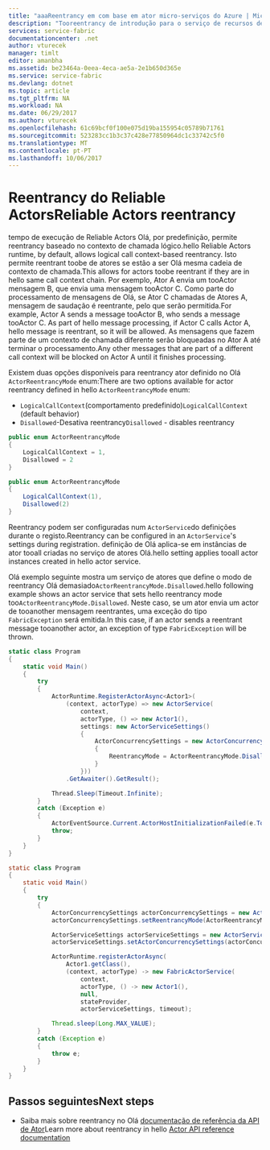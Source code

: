 ```yaml
---
title: "aaaReentrancy em com base em ator micro-serviços do Azure | Microsoft Docs"
description: "Tooreentrancy de introdução para o serviço de recursos de infraestrutura Reliable Actors"
services: service-fabric
documentationcenter: .net
author: vturecek
manager: timlt
editor: amanbha
ms.assetid: be23464a-0eea-4eca-ae5a-2e1b650d365e
ms.service: service-fabric
ms.devlang: dotnet
ms.topic: article
ms.tgt_pltfrm: NA
ms.workload: NA
ms.date: 06/29/2017
ms.author: vturecek
ms.openlocfilehash: 61c69bcf0f100e075d19ba155954c05789b71761
ms.sourcegitcommit: 523283cc1b3c37c428e77850964dc1c33742c5f0
ms.translationtype: MT
ms.contentlocale: pt-PT
ms.lasthandoff: 10/06/2017
---
```

# <a name="reliable-actors-reentrancy"></a><span data-ttu-id="f6e2c-103">Reentrancy do Reliable Actors</span><span class="sxs-lookup"><span data-stu-id="f6e2c-103">Reliable Actors reentrancy</span></span>
<span data-ttu-id="f6e2c-104">tempo de execução de Reliable Actors Olá, por predefinição, permite reentrancy baseado no contexto de chamada lógico.</span><span class="sxs-lookup"><span data-stu-id="f6e2c-104">hello Reliable Actors runtime, by default, allows logical call context-based reentrancy.</span></span> <span data-ttu-id="f6e2c-105">Isto permite reentrant toobe de atores se estão a ser Olá mesma cadeia de contexto de chamada.</span><span class="sxs-lookup"><span data-stu-id="f6e2c-105">This allows for actors toobe reentrant if they are in hello same call context chain.</span></span> <span data-ttu-id="f6e2c-106">Por exemplo, Ator A envia um tooActor mensagem B, que envia uma mensagem tooActor C. Como parte do processamento de mensagens de Olá, se Ator C chamadas de Atores A, mensagem de saudação é reentrante, pelo que serão permitida.</span><span class="sxs-lookup"><span data-stu-id="f6e2c-106">For example, Actor A sends a message tooActor B, who sends a message tooActor C. As part of hello message processing, if Actor C calls Actor A, hello message is reentrant, so it will be allowed.</span></span> <span data-ttu-id="f6e2c-107">As mensagens que fazem parte de um contexto de chamada diferente serão bloqueadas no Ator A até terminar o processamento.</span><span class="sxs-lookup"><span data-stu-id="f6e2c-107">Any other messages that are part of a different call context will be blocked on Actor A until it finishes processing.</span></span>

<span data-ttu-id="f6e2c-108">Existem duas opções disponíveis para reentrancy ator definido no Olá `ActorReentrancyMode` enum:</span><span class="sxs-lookup"><span data-stu-id="f6e2c-108">There are two options available for actor reentrancy defined in hello `ActorReentrancyMode` enum:</span></span>

* <span data-ttu-id="f6e2c-109">`LogicalCallContext`(comportamento predefinido)</span><span class="sxs-lookup"><span data-stu-id="f6e2c-109">`LogicalCallContext` (default behavior)</span></span>
* <span data-ttu-id="f6e2c-110">`Disallowed`-Desativa reentrancy</span><span class="sxs-lookup"><span data-stu-id="f6e2c-110">`Disallowed` - disables reentrancy</span></span>

```csharp
public enum ActorReentrancyMode
{
    LogicalCallContext = 1,
    Disallowed = 2
}
```
```Java
public enum ActorReentrancyMode
{
    LogicalCallContext(1),
    Disallowed(2)
}
```
<span data-ttu-id="f6e2c-111">Reentrancy podem ser configuradas num `ActorService`do definições durante o registo.</span><span class="sxs-lookup"><span data-stu-id="f6e2c-111">Reentrancy can be configured in an `ActorService`'s settings during registration.</span></span> <span data-ttu-id="f6e2c-112">definição de Olá aplica-se em instâncias de ator tooall criadas no serviço de atores Olá.</span><span class="sxs-lookup"><span data-stu-id="f6e2c-112">hello setting applies tooall actor instances created in hello actor service.</span></span>

<span data-ttu-id="f6e2c-113">Olá exemplo seguinte mostra um serviço de atores que define o modo de reentrancy Olá demasiado`ActorReentrancyMode.Disallowed`.</span><span class="sxs-lookup"><span data-stu-id="f6e2c-113">hello following example shows an actor service that sets hello reentrancy mode too`ActorReentrancyMode.Disallowed`.</span></span> <span data-ttu-id="f6e2c-114">Neste caso, se um ator envia um actor de tooanother mensagem reentrantes, uma exceção do tipo `FabricException` será emitida.</span><span class="sxs-lookup"><span data-stu-id="f6e2c-114">In this case, if an actor sends a reentrant message tooanother actor, an exception of type `FabricException` will be thrown.</span></span>

```csharp
static class Program
{
    static void Main()
    {
        try
        {
            ActorRuntime.RegisterActorAsync<Actor1>(
                (context, actorType) => new ActorService(
                    context,
                    actorType, () => new Actor1(),
                    settings: new ActorServiceSettings()
                    {
                        ActorConcurrencySettings = new ActorConcurrencySettings()
                        {
                            ReentrancyMode = ActorReentrancyMode.Disallowed
                        }
                    }))
                .GetAwaiter().GetResult();

            Thread.Sleep(Timeout.Infinite);
        }
        catch (Exception e)
        {
            ActorEventSource.Current.ActorHostInitializationFailed(e.ToString());
            throw;
        }
    }
}
```
```Java
static class Program
{
    static void Main()
    {
        try
        {
            ActorConcurrencySettings actorConcurrencySettings = new ActorConcurrencySettings();
            actorConcurrencySettings.setReentrancyMode(ActorReentrancyMode.Disallowed);

            ActorServiceSettings actorServiceSettings = new ActorServiceSettings();
            actorServiceSettings.setActorConcurrencySettings(actorConcurrencySettings);

            ActorRuntime.registerActorAsync(
                Actor1.getClass(),
                (context, actorType) -> new FabricActorService(
                    context,
                    actorType, () -> new Actor1(),
                    null,
                    stateProvider,
                    actorServiceSettings, timeout);

            Thread.sleep(Long.MAX_VALUE);
        }
        catch (Exception e)
        {
            throw e;
        }
    }
}
```


## <a name="next-steps"></a><span data-ttu-id="f6e2c-115">Passos seguintes</span><span class="sxs-lookup"><span data-stu-id="f6e2c-115">Next steps</span></span>
* <span data-ttu-id="f6e2c-116">Saiba mais sobre reentrancy no Olá [documentação de referência da API de Ator](https://msdn.microsoft.com/library/azure/dn971626.aspx)</span><span class="sxs-lookup"><span data-stu-id="f6e2c-116">Learn more about reentrancy in hello [Actor API reference documentation](https://msdn.microsoft.com/library/azure/dn971626.aspx)</span></span>
